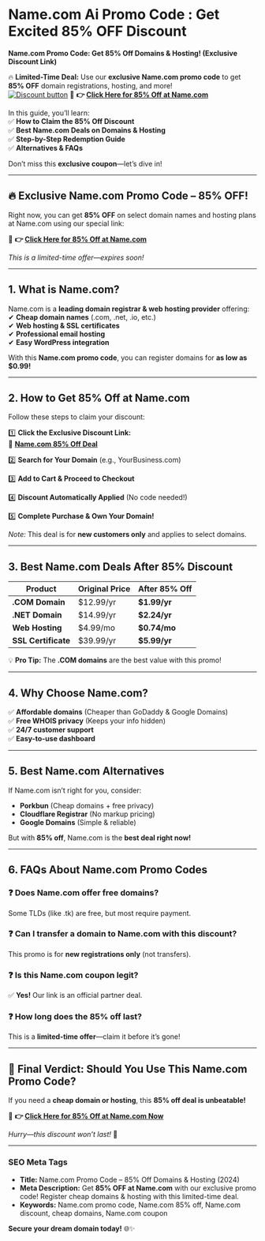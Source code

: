 # Name.com Ai Promo Code : Get Excited  85% OFF Discount 
**Name.com Promo Code: Get 85% Off Domains & Hosting! (Exclusive Discount Link)**  

🔥 **Limited-Time Deal:** Use our **exclusive Name.com promo code** to get **85% OFF** domain registrations, hosting, and more!  
[![Discount button](https://github.com/user-attachments/assets/d84d81bf-3162-482e-9e2e-e24303a0283e)](https://name.sjv.io/k0YB0V)
🔗 **👉 [Click Here for 85% Off at Name.com](https://name.sjv.io/k0YB0V)**  

In this guide, you’ll learn:  
✅ **How to Claim the 85% Off Discount**  
✅ **Best Name.com Deals on Domains & Hosting**  
✅ **Step-by-Step Redemption Guide**  
✅ **Alternatives & FAQs**  

Don’t miss this **exclusive coupon**—let’s dive in!  

---  

## **🔥 Exclusive Name.com Promo Code – 85% OFF!**  

Right now, you can get **85% OFF** on select domain names and hosting plans at Name.com using our special link:  

🔗 **👉 [Click Here for 85% Off at Name.com](https://name.sjv.io/k0YB0V)**  

*This is a limited-time offer—expires soon!*  

---  

## **1. What is Name.com?**  

Name.com is a **leading domain registrar & web hosting provider** offering:  
✔ **Cheap domain names** (.com, .net, .io, etc.)  
✔ **Web hosting & SSL certificates**  
✔ **Professional email hosting**  
✔ **Easy WordPress integration**  

With this **Name.com promo code**, you can register domains for **as low as $0.99!**  

---  

## **2. How to Get 85% Off at Name.com**  

Follow these steps to claim your discount:  

1️⃣ **Click the Exclusive Discount Link:**  
🔗 **[Name.com 85% Off Deal](https://name.sjv.io/k0YB0V)**  

2️⃣ **Search for Your Domain** (e.g., YourBusiness.com)  

3️⃣ **Add to Cart & Proceed to Checkout**  

4️⃣ **Discount Automatically Applied** (No code needed!)  

5️⃣ **Complete Purchase & Own Your Domain!**  

*Note:* This deal is for **new customers only** and applies to select domains.  

---  

## **3. Best Name.com Deals After 85% Discount**  

| **Product** | **Original Price** | **After 85% Off** |  
|------------|------------------|------------------|  
| **.COM Domain** | $12.99/yr | **$1.99/yr** |  
| **.NET Domain** | $14.99/yr | **$2.24/yr** |  
| **Web Hosting** | $4.99/mo | **$0.74/mo** |  
| **SSL Certificate** | $39.99/yr | **$5.99/yr** |  

💡 **Pro Tip:** The **.COM domains** are the best value with this promo!  

---  

## **4. Why Choose Name.com?**  

✅ **Affordable domains** (Cheaper than GoDaddy & Google Domains)  
✅ **Free WHOIS privacy** (Keeps your info hidden)  
✅ **24/7 customer support**  
✅ **Easy-to-use dashboard**  

---  

## **5. Best Name.com Alternatives**  

If Name.com isn’t right for you, consider:  
- **Porkbun** (Cheap domains + free privacy)  
- **Cloudflare Registrar** (No markup pricing)  
- **Google Domains** (Simple & reliable)  

But with **85% off**, Name.com is the **best deal right now!**  

---  

## **6. FAQs About Name.com Promo Codes**  

### **❓ Does Name.com offer free domains?**  
Some TLDs (like .tk) are free, but most require payment.  

### **❓ Can I transfer a domain to Name.com with this discount?**  
This promo is for **new registrations only** (not transfers).  

### **❓ Is this Name.com coupon legit?**  
✅ **Yes!** Our link is an official partner deal.  

### **❓ How long does the 85% off last?**  
This is a **limited-time offer**—claim it before it’s gone!  

---  

## **🎉 Final Verdict: Should You Use This Name.com Promo Code?**  

If you need a **cheap domain or hosting**, this **85% off deal is unbeatable!**  

🔗 **👉 [Click Here for 85% Off at Name.com Now](https://name.sjv.io/k0YB0V)**  

*Hurry—this discount won’t last!* 🚀  

---  

### **SEO Meta Tags**  
- **Title:** Name.com Promo Code – 85% Off Domains & Hosting (2024)  
- **Meta Description:** Get **85% OFF at Name.com** with our exclusive promo code! Register cheap domains & hosting with this limited-time deal.  
- **Keywords:** Name.com promo code, Name.com 85% off, Name.com discount, cheap domains, Name.com coupon  

**Secure your dream domain today!** 🌐✨
